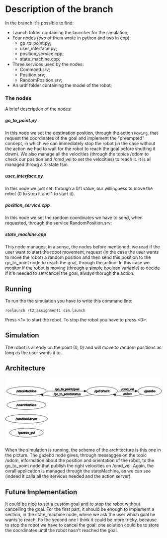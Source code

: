 # Description of the branch 

In the branch it's possible to find:
* Launch folder containing the launcher for the simulation;
* Four nodes (two of them wrote in python and two in cpp):
    * go_to_point.py;
    * user_interface.py;
    * position_service.cpp;
    * state_machine.cpp;
* Three services used by the nodes:
    * Command.srv;
    * Position.srv;
    * RandomPosition.srv;
* An urdf folder containing the model of the robot;

### The nodes

A brief description of the nodes:

##### go_to_point.py
In this node we set the destination position, through the action `Moving`, that request the coordinates of the goal and implement the "preempted" concept, in which we can immediately stop the robot (in the case without the action we had to wait for the robot to reach the goal before shutting it down). We also manage all the velocities (through the topics /odom to check our position and /cmd_vel to set the velocities) to reach it. It is all managed throug a 3-state fsm.  

##### user_interface.py
In this node we just set, through a 0/1 value, our willingness to move the robot (0 to stop it and 1 to start it).

##### position_service.cpp
In this node we set the random coordinates we have to send, when requested, through the service RandomPosition.srv;

##### state_machine.cpp
This node manages, in a sense, the nodes before mentioned: we read if the user want to start the robot movement, request (in the case the user wants to move the robot) a random position and then send this position to the go_to_point node to reach the goal, through the action. In this case we monitor if the robot is moving (through a simple boolean variable) to decide if it's needed to set/cancel the goal, always thorugh the action.


## Running

To run the the simulation you have to write this command line:

```
roslaunch rt2_assignment1 sim.launch
```

Press <1> to start the robot. To stop the robot you have to press <0>.   


## Simulation

The robot is already on the point (0, 0) and will move to random positions as long as the user wants it to. 


## Architecture

![immagine](rqt_graph_action.jpeg)

When the simulation is running, the scheme of the architecture is this one in the picture. The gazebo node gives, through messagges on the topic /odom, information about the position and orientation of the robot, to the go_to_point node that publish the right velocities on /cmd_vel. Again, the ovrall application is managed through the stateMachine, as we can see (indeed it calla all the services needed and the action server).


## Future Implementation

It could be nice to set a custom goal and to stop the robot without cancelling the goal. For the first part, it should be enough to implement a section, in the state_machine node, where we ask the user which goal he wants to reach. Fo the second one I think it could be more tricky, because to stop the robot we have to cancel the goal: one solution could be to store the coordinates until the robot hasn't reached the goal.
